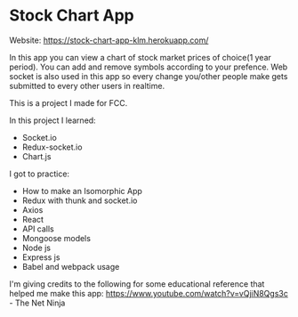 # Stock Chart App
Website: https://stock-chart-app-klm.herokuapp.com/

In this app you can view a chart of stock market prices of choice(1 year period).
You can add and remove symbols according to your prefence.
Web socket is also used in this app so every change you/other people make gets submitted to every other users in realtime.

This is a project I made for FCC.

In this project I learned:
* Socket.io
* Redux-socket.io
* Chart.js

I got to practice:
* How to make an Isomorphic App
* Redux with thunk and socket.io
* Axios
* React
* API calls
* Mongoose models
* Node js
* Express js
* Babel and webpack usage

I'm giving credits to the following for some educational reference that helped me make this app:
https://www.youtube.com/watch?v=vQjiN8Qgs3c - The Net Ninja